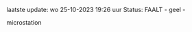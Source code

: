 laatste update: 
wo 25-10-2023 19:26   uur 
Status: FAALT - geel - 
<div class="service Y">microstation</div>